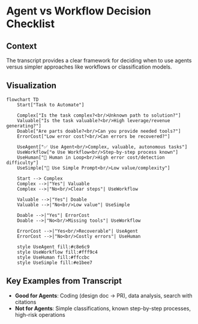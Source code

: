 # Agent vs Workflow Decision Checklist

## Context
The transcript provides a clear framework for deciding when to use agents versus simpler approaches like workflows or classification models.

## Visualization

```mermaid
flowchart TD
    Start["Task to Automate"]
    
    Complex["Is the task complex?<br/>Unknown path to solution?"]
    Valuable["Is the task valuable?<br/>High leverage/revenue generating?"]
    Doable["Are parts doable?<br/>Can you provide needed tools?"]
    ErrorCost["Low error cost?<br/>Can errors be recovered?"]
    
    UseAgent["✅ Use Agent<br/>Complex, valuable, autonomous tasks"]
    UseWorkflow["⚙️ Use Workflow<br/>Step-by-step process known"]
    UseHuman["👤 Human in Loop<br/>High error cost/detection difficulty"]
    UseSimple["📝 Use Simple Prompt<br/>Low value/complexity"]
    
    Start --> Complex
    Complex -->|"Yes"| Valuable
    Complex -->|"No<br/>Clear steps"| UseWorkflow
    
    Valuable -->|"Yes"| Doable
    Valuable -->|"No<br/>Low value"| UseSimple
    
    Doable -->|"Yes"| ErrorCost
    Doable -->|"No<br/>Missing tools"| UseWorkflow
    
    ErrorCost -->|"Yes<br/>Recoverable"| UseAgent
    ErrorCost -->|"No<br/>Costly errors"| UseHuman
    
    style UseAgent fill:#c8e6c9
    style UseWorkflow fill:#fff9c4
    style UseHuman fill:#ffccbc
    style UseSimple fill:#e1bee7
```

## Key Examples from Transcript
- **Good for Agents**: Coding (design doc → PR), data analysis, search with citations
- **Not for Agents**: Simple classifications, known step-by-step processes, high-risk operations